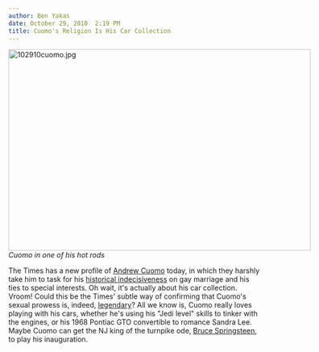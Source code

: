 ```yaml
---
author: Ben Yakas
date: October 29, 2010  2:19 PM
title: Cuomo's Religion Is His Car Collection
---
```


<p><span class="mt-enclosure mt-enclosure-image" style="display: inline;"> </span></p><div class="image-none" style=" width:600px; "> <img alt="102910cuomo.jpg" src="https://web.archive.org/web/20120602114453im_/http://gothamist.com/attachments/byakas/102910cuomo.jpg" width="600" height="399"> <br> <i>Cuomo in one of his hot rods </i></div> <p></p>

<p>The Times has a new profile of <a href="https://web.archive.org/web/20120602114453/http://gothamist.com/tags/andrewcuomo">Andrew Cuomo</a> today, in which they harshly take him to task for his <a href="https://web.archive.org/web/20120602114453/http://gothamist.com/2010/10/16/sigh_paladino_attacks_cuomo_on_his.php">historical indecisiveness</a> on gay marriage and his ties to special interests. Oh wait, it&apos;s actually about his car collection. Vroom! Could this be the Times&apos; subtle way of confirming that Cuomo&apos;s sexual prowess is, indeed, <a href="https://web.archive.org/web/20120602114453/http://gothamist.com/2010/10/08/paladino_fails_to_change_his_campai.php">legendary</a>? All we know is, Cuomo really loves playing with his cars, whether he&apos;s using his &quot;Jedi level&quot; skills to tinker with the engines, or his 1968 Pontiac GTO convertible to romance Sandra Lee. Maybe Cuomo can get the NJ king of the turnpike ode, <a href="https://web.archive.org/web/20120602114453/http://gothamist.com/2009/12/09/the_boss_snubs_jerseys_new_republic.php">Bruce Springsteen</a>, to play his inauguration.</p>